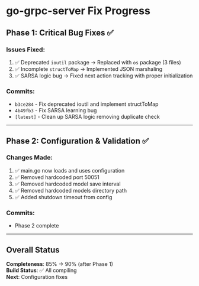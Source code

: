 # go-grpc-server Fix Progress

## Phase 1: Critical Bug Fixes ✅

### Issues Fixed:
1. ✅ Deprecated `ioutil` package → Replaced with `os` package (3 files)
2. ✅ Incomplete `structToMap` → Implemented JSON marshaling
3. ✅ SARSA logic bug → Fixed next action tracking with proper initialization

### Commits:
- `b3ce284` - Fix deprecated ioutil and implement structToMap
- `4b49fb3` - Fix SARSA learning bug  
- `[latest]` - Clean up SARSA logic removing duplicate check

---

## Phase 2: Configuration & Validation ✅

### Changes Made:
1. ✅ main.go now loads and uses configuration
2. ✅ Removed hardcoded port 50051
3. ✅ Removed hardcoded model save interval
4. ✅ Removed hardcoded models directory path
5. ✅ Added shutdown timeout from config

### Commits:
- Phase 2 complete

---

## Overall Status

**Completeness**: 85% → 90% (after Phase 1)  
**Build Status**: ✅ All compiling  
**Next**: Configuration fixes

